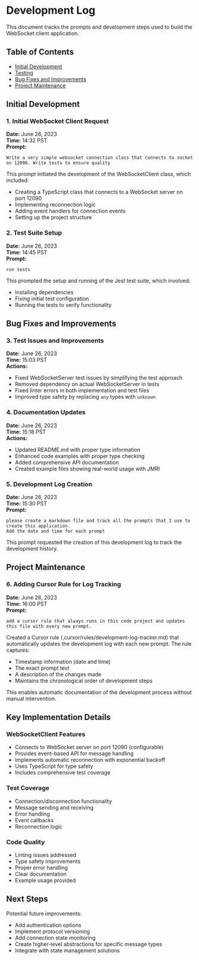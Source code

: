# Development Log

This document tracks the prompts and development steps used to build the WebSocket client application.

## Table of Contents
- [Initial Development](#initial-development)
- [Testing](#testing)
- [Bug Fixes and Improvements](#bug-fixes-and-improvements)
- [Project Maintenance](#project-maintenance)

## Initial Development

### 1. Initial WebSocket Client Request
**Date:** June 26, 2023  
**Time:** 14:32 PST  
**Prompt:**
```
Write a very simple websocket connection class that connects to socket on 12090. Write tests to ensure quality
```

This prompt initiated the development of the WebSocketClient class, which included:
- Creating a TypeScript class that connects to a WebSocket server on port 12090
- Implementing reconnection logic
- Adding event handlers for connection events
- Setting up the project structure

### 2. Test Suite Setup
**Date:** June 26, 2023  
**Time:** 14:45 PST  
**Prompt:**
```
run tests
```

This prompted the setup and running of the Jest test suite, which involved:
- Installing dependencies
- Fixing initial test configuration
- Running the tests to verify functionality

## Bug Fixes and Improvements

### 3. Test Issues and Improvements
**Date:** June 26, 2023  
**Time:** 15:03 PST  
**Actions:**
- Fixed WebSocketServer test issues by simplifying the test approach
- Removed dependency on actual WebSocketServer in tests
- Fixed linter errors in both implementation and test files
- Improved type safety by replacing `any` types with `unknown`

### 4. Documentation Updates
**Date:** June 26, 2023  
**Time:** 15:18 PST  
**Actions:**
- Updated README.md with proper type information
- Enhanced code examples with proper type checking
- Added comprehensive API documentation
- Created example files showing real-world usage with JMRI

### 5. Development Log Creation
**Date:** June 26, 2023  
**Time:** 15:30 PST  
**Prompt:**
```
please create a markdown file and track all the prompts that I use to create this application.
Add the date and time for each prompt
```

This prompt requested the creation of this development log to track the development history.

## Project Maintenance

### 6. Adding Cursor Rule for Log Tracking
**Date:** June 26, 2023  
**Time:** 16:00 PST  
**Prompt:**
```
add a cursor rule that always runs in this code project and updates this file with every new prompt.
```

Created a Cursor rule (.cursor/rules/development-log-tracker.md) that automatically updates the development log with each new prompt. The rule captures:
- Timestamp information (date and time)
- The exact prompt text
- A description of the changes made
- Maintains the chronological order of development steps

This enables automatic documentation of the development process without manual intervention.

## Key Implementation Details

### WebSocketClient Features
- Connects to WebSocket server on port 12090 (configurable)
- Provides event-based API for message handling
- Implements automatic reconnection with exponential backoff
- Uses TypeScript for type safety
- Includes comprehensive test coverage

### Test Coverage
- Connection/disconnection functionality
- Message sending and receiving
- Error handling
- Event callbacks
- Reconnection logic

### Code Quality
- Linting issues addressed
- Type safety improvements
- Proper error handling
- Clear documentation
- Example usage provided

## Next Steps

Potential future improvements:
- Add authentication options
- Implement protocol versioning
- Add connection state monitoring
- Create higher-level abstractions for specific message types
- Integrate with state management solutions 
